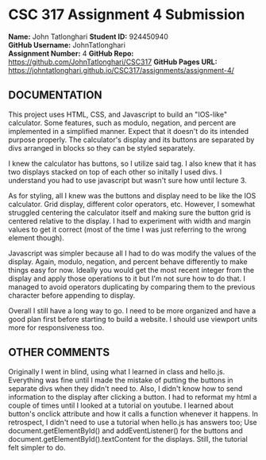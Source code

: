 # CSC 317 Assignment 4 Submission

**Name:** John Tatlonghari
**Student ID:** 924450940  
**GitHub Username:** JohnTatlonghari  
**Assignment Number:** 4
**GitHub Repo:** https://github.com/JohnTatlonghari/CSC317
**GitHub Pages URL:** https://johntatlonghari.github.io/CSC317/assignments/assignment-4/

## DOCUMENTATION

This project uses HTML, CSS, and Javascript to build an "IOS-like" calculator. Some features, such as modulo, negation, and percent are implemented in a simplified manner. Expect that it doesn't do its intended purpose properly. The calculator's display and its buttons are separated by divs arranged in blocks so they can be styled separately.  

I knew the calculator has buttons, so I utilize said tag. I also knew that it has two displays stacked on top of each other so initally I used divs. I understand you had to use javascript but wasn't sure how until lecture 3.

As for styling, all I knew was the buttons and display need to be like the IOS calculator. Grid display, different color operators, etc. However, I somewhat struggled centering the calculator itself and making sure the button grid is centered relative to the display. I had to experiment with width and margin values to get it correct (most of the time I was just referring to the wrong element though). 

Javascript was simpler because all I had to do was modify the values of the display. Again, modulo, negation, and percent behave differently to make things easy for now. Ideally you would get the most recent integer from the display and apply those operations to it but I'm not sure how to do that. I managed to avoid operators duplicating by comparing them to the previous character before appending to display. 

Overall I still have a long way to go. I need to be more organized and have a good plan first before starting to build a website.  I should use viewport units more for responsiveness too. 

## OTHER COMMENTS

Originally I went in blind, using what I learned in class and hello.js. Everything was fine until I made the mistake of putting the buttons in separate divs when they didn't need to. Also, I didn't know how to send information to the display after clicking a button. I had to reformat my html a couple of times until I looked at a tutorial on youtube. I learned about button's onclick attribute and how it calls a function whenever it happens.  In retrospect, I didn't need to use a tutorial when hello.js has answers too; Use document.getElementById() and addEventListener() for the buttons and document.getElementById().textContent for the displays. Still, the tutorial felt simpler to do. 
